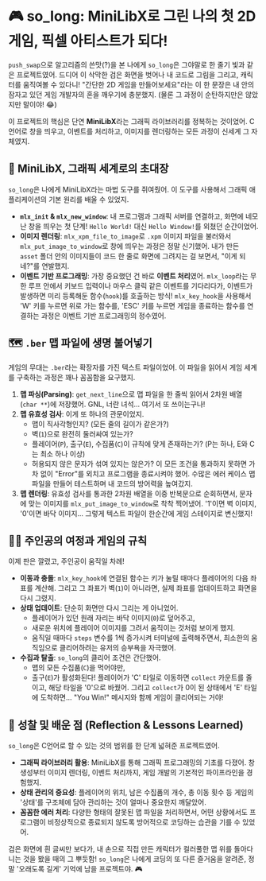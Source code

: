 # 🎮 so_long: MiniLibX로 그린 나의 첫 2D 게임, 픽셀 아티스트가 되다!

`push_swap`으로 알고리즘의 쓴맛(?)을 본 나에게 `so_long`은 그야말로 한 줄기 빛과 같은 프로젝트였어. 드디어 이 삭막한 검은 화면을 벗어나 내 코드로 그림을 그리고, 캐릭터를 움직여볼 수 있다니! "간단한 2D 게임을 만들어보세요"라는 이 한 문장은 내 안의 잠자고 있던 게임 개발자의 혼을 깨우기에 충분했지. (물론 그 과정이 순탄하지만은 않았지만 말이야! 😂)

이 프로젝트의 핵심은 단연 **MiniLibX**라는 그래픽 라이브러리를 정복하는 것이었어. C언어로 창을 띄우고, 이벤트를 처리하고, 이미지를 렌더링하는 모든 과정이 신세계 그 자체였지.

## 🎨 MiniLibX, 그래픽 세계로의 초대장

`so_long`은 나에게 MiniLibX라는 마법 도구를 쥐여줬어. 이 도구를 사용해서 그래픽 애플리케이션의 기본 원리를 배울 수 있었지.

-   **`mlx_init` & `mlx_new_window`**: 내 프로그램과 그래픽 서버를 연결하고, 화면에 네모난 창을 띄우는 첫 단계! `Hello World!` 대신 `Hello Window!`를 외쳤던 순간이었어.
-   **이미지 렌더링**: `mlx_xpm_file_to_image`로 `.xpm` 이미지 파일을 불러와서 `mlx_put_image_to_window`로 창에 띄우는 과정은 정말 신기했어. 내가 만든 `asset` 폴더 안의 이미지들이 코드 한 줄로 화면에 그려지는 걸 보면서, "이게 되네?"를 연발했지.
-   **이벤트 기반 프로그래밍**: 가장 중요했던 건 바로 **이벤트 처리**였어. `mlx_loop`라는 무한 루프 안에서 키보드 입력이나 마우스 클릭 같은 이벤트를 기다리다가, 이벤트가 발생하면 미리 등록해둔 함수(`hook`)를 호출하는 방식! `mlx_key_hook`을 사용해서 'W' 키를 누르면 위로 가는 함수를, 'ESC' 키를 누르면 게임을 종료하는 함수를 연결하는 과정은 이벤트 기반 프로그래밍의 정수였어.

## 🗺️ `.ber` 맵 파일에 생명 불어넣기

게임의 무대는 `.ber`라는 확장자를 가진 텍스트 파일이었어. 이 파일을 읽어서 게임 세계를 구축하는 과정은 꽤나 꼼꼼함을 요구했지.

1.  **맵 파싱(Parsing)**: `get_next_line`으로 맵 파일을 한 줄씩 읽어서 2차원 배열(`char **`)에 저장했어. GNL, 너란 녀석... 여기서 또 쓰이는구나!
2.  **맵 유효성 검사**: 이게 또 하나의 관문이었지.
    -   맵이 직사각형인지? (모든 줄의 길이가 같은가?)
    -   벽(`1`)으로 완전히 둘러싸여 있는가?
    -   플레이어(`P`), 출구(`E`), 수집품(`C`)이 규칙에 맞게 존재하는가? (P는 하나, E와 C는 최소 하나 이상)
    -   허용되지 않은 문자가 섞여 있지는 않은가?
    이 모든 조건을 통과하지 못하면 가차 없이 "Error"를 외치고 프로그램을 종료시켜야 했어. 수많은 에러 케이스 맵 파일을 만들어 테스트하며 내 코드의 방어력을 높여갔지.
3.  **맵 렌더링**: 유효성 검사를 통과한 2차원 배열을 이중 반복문으로 순회하면서, 문자에 맞는 이미지를 `mlx_put_image_to_window`로 착착 찍어냈어. '1'이면 벽 이미지, '0'이면 바닥 이미지... 그렇게 텍스트 파일이 한순간에 게임 스테이지로 변신했지!

## 🏃‍♂️ 주인공의 여정과 게임의 규칙

이제 판은 깔렸고, 주인공이 움직일 차례!

-   **이동과 충돌**: `mlx_key_hook`에 연결된 함수는 키가 눌릴 때마다 플레이어의 다음 좌표를 계산해. 그리고 그 좌표가 벽(`1`)이 아니라면, 실제 좌표를 업데이트하고 화면을 다시 그렸지.
-   **상태 업데이트**: 단순히 화면만 다시 그리는 게 아니었어.
    -   플레이어가 있던 원래 자리는 바닥 이미지(`0`)로 덮어주고,
    -   새로운 위치에 플레이어 이미지를 그려서 움직이는 것처럼 보이게 했지.
    -   움직일 때마다 `steps` 변수를 1씩 증가시켜 터미널에 출력해주면서, 최소한의 움직임으로 클리어하려는 유저의 승부욕을 자극했어.
-   **수집과 탈출**: `so_long`의 클리어 조건은 간단했어.
    -   맵의 모든 수집품(`C`)을 먹어야만,
    -   출구(`E`)가 활성화된다!
    플레이어가 'C' 타일로 이동하면 `collect` 카운트를 줄이고, 해당 타일을 '0'으로 바꿨어. 그리고 `collect`가 0이 된 상태에서 'E' 타일에 도착하면... "You Win!" 메시지와 함께 게임이 클리어되는 거야!

## 🤔 성찰 및 배운 점 (Reflection & Lessons Learned)

`so_long`은 C언어로 할 수 있는 것의 범위를 한 단계 넓혀준 프로젝트였어.

-   **그래픽 라이브러리 활용**: MiniLibX를 통해 그래픽 프로그래밍의 기초를 다졌어. 창 생성부터 이미지 렌더링, 이벤트 처리까지, 게임 개발의 기본적인 파이프라인을 경험했지.
-   **상태 관리의 중요성**: 플레이어의 위치, 남은 수집품의 개수, 총 이동 횟수 등 게임의 '상태'를 구조체에 담아 관리하는 것이 얼마나 중요한지 깨달았어.
-   **꼼꼼한 에러 처리**: 다양한 형태의 잘못된 맵 파일을 처리하면서, 어떤 상황에서도 프로그램이 비정상적으로 종료되지 않도록 방어적으로 코딩하는 습관을 기를 수 있었어.

검은 화면에 흰 글씨만 보다가, 내 손으로 직접 만든 캐릭터가 컬러풀한 맵 위를 돌아다니는 것을 봤을 때의 그 뿌듯함! `so_long`은 나에게 코딩의 또 다른 즐거움을 알려준, 정말 '오래도록 길게' 기억에 남을 프로젝트야. 🎮
